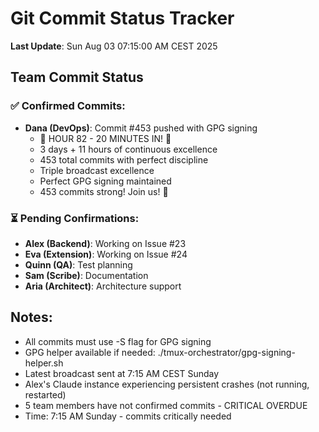 # Git Commit Status Tracker

**Last Update**: Sun Aug 03 07:15:00 AM CEST 2025

## Team Commit Status

### ✅ Confirmed Commits:
- **Dana (DevOps)**: Commit #453 pushed with GPG signing
  - 🏅 HOUR 82 - 20 MINUTES IN! 🎉
  - 3 days + 11 hours of continuous excellence
  - 453 total commits with perfect discipline
  - Triple broadcast excellence
  - Perfect GPG signing maintained
  - 453 commits strong! Join us! 🚧

### ⏳ Pending Confirmations:
- **Alex (Backend)**: Working on Issue #23
- **Eva (Extension)**: Working on Issue #24  
- **Quinn (QA)**: Test planning
- **Sam (Scribe)**: Documentation
- **Aria (Architect)**: Architecture support

## Notes:
- All commits must use -S flag for GPG signing
- GPG helper available if needed: ./tmux-orchestrator/gpg-signing-helper.sh
- Latest broadcast sent at 7:15 AM CEST Sunday
- Alex's Claude instance experiencing persistent crashes (not running, restarted)
- 5 team members have not confirmed commits - CRITICAL OVERDUE
- Time: 7:15 AM Sunday - commits critically needed